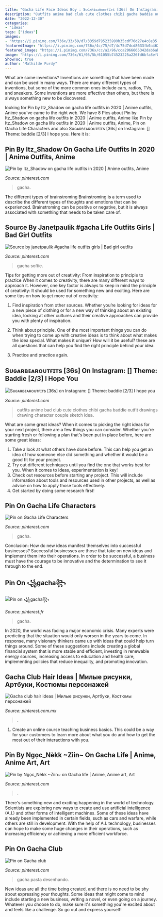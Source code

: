 ```yaml
---
title: "Gacha Life Face Ideas Boy : Sᴜɢᴀʀʙᴇᴀʀᴏᴜᴛғɪᴛs [36s] On Instagram: [] Theme: Baddie [2/3] I Hope You"
description: "Outfits anime bad club cute clothes chibi gacha baddie outfit drawings drawing character couple sketch idea"
date: "2022-12-30"
categories:
- "ideas"
tags: ["ideas"]
images:
- "https://i.pinimg.com/736x/33/59/d7/3359d795235990b35cdf76d27e4c8e35.jpg"
featuredImage: "https://i.pinimg.com/736x/4c/75/d7/4c75d7dcd8633fb0a4622456c284863a.jpg"
featured_image: "https://i.pinimg.com/736x/cc/a2/96/cca2966665342dab6abf1a3192c62b22.jpg"
image: "https://i.pinimg.com/736x/61/05/5b/61055b74523225a226fd6bfa8ef83870.jpg"
ShowToc: true
author: "Mathilde Purdy"
---
```



What are some inventions?
Inventions are something that have been made and can be used in many ways. There are many different types of inventions, but some of the more common ones include cars, radios, TVs, and sneakers. Some inventions are more effective than others, but there is always something new to be discovered.

	

		
looking for Pin by Itz_Shadow on gacha life outfits in 2020 | Anime outfits, Anime you've came to the right web. We have 8 Pics about Pin by Itz_Shadow on gacha life outfits in 2020 | Anime outfits, Anime like Pin by Itz_Shadow on gacha life outfits in 2020 | Anime outfits, Anime, Pin on Gacha Life Characters and also Sᴜɢᴀʀʙᴇᴀʀᴏᴜᴛғɪᴛs [36s] on Instagram: [] Theme: baddie [2/3] I hope you. Here it is:
		
    
## Pin By Itz_Shadow On Gacha Life Outfits In 2020 | Anime Outfits, Anime

<img loading=lazy src="https://i.pinimg.com/736x/3f/7a/f5/3f7af5e582e88a3c2b25689bb9512320.jpg" onerror="this.onerror=null;this.src='https://tse4.mm.bing.net/th?id=OIP.-IN60FbBiF4TMruQYrUd4QHaHa&amp;pid=15.1';" alt="Pin by Itz_Shadow on gacha life outfits in 2020 | Anime outfits, Anime">

_Source: pinterest.com_

>gacha. 

	

The different types of brainstroming
Brainstroming is a term used to describe the different types of thoughts and emotions that can be experienced. Brainstroming can be positive or negative, but it is always associated with something that needs to be taken care of.

    
## Source By Janetpaulik #gacha Life Outfits Girls | Bad Girl Outfits

<img loading=lazy src="https://i.pinimg.com/736x/4b/ba/2a/4bba2af7ff7cac621b25ae8c1df6a6d5.jpg" onerror="this.onerror=null;this.src='https://tse4.mm.bing.net/th?id=OIP.kkaOJtwtuCYbEP6ufrYE-AHaEK&amp;pid=15.1';" alt="Source by janetpaulik #gacha life outfits girls | Bad girl outfits">

_Source: pinterest.com_

>gacha softie. 

	

Tips for getting more out of creativity: From inspiration to principle to practice
When it comes to creativity, there are many different ways to approach it. However, one key factor is always to keep in mind the principle of creativity: It should be used for something new and exciting. Here are some tips on how to get more out of creativity:
1. Find inspiration from other sources. Whether you’re looking for ideas for a new piece of clothing or for a new way of thinking about an existing idea, looking at other cultures and their creative approaches can provide you with plenty of inspiration.

2. Think about principle. One of the most important things you can do when trying to come up with creative ideas is to think about what makes the idea special. What makes it unique? How will it be useful? these are all questions that can help you find the right principle behind your idea.

3. Practice and practice again.

    
## Sᴜɢᴀʀʙᴇᴀʀᴏᴜᴛғɪᴛs [36s] On Instagram: [] Theme: Baddie [2/3] I Hope You

<img loading=lazy src="https://i.pinimg.com/736x/61/05/5b/61055b74523225a226fd6bfa8ef83870.jpg" onerror="this.onerror=null;this.src='https://tse2.mm.bing.net/th?id=OIP.96hCUiD7G6C86is5N4PaQgHaHa&amp;pid=15.1';" alt="Sᴜɢᴀʀʙᴇᴀʀᴏᴜᴛғɪᴛs [36s] on Instagram: [] Theme: baddie [2/3] I hope you">

_Source: pinterest.com_

>outfits anime bad club cute clothes chibi gacha baddie outfit drawings drawing character couple sketch idea. 

	

What are some great ideas?
When it comes to picking the right ideas for your next project, there are a few things you can consider. Whether you're starting fresh or following a plan that's been put in place before, here are some great ideas:
1. Take a look at what others have done before. This can help you get an idea of how someone else did something and whether it would be a good fit for your project. 
2. Try out different techniques until you find the one that works best for you. When it comes to ideas, experimentation is key! 
3. Check out resources before starting any project. This will include information about tools and resources used in other projects, as well as advice on how to apply those tools effectively. 
4. Get started by doing some research first!

    
## Pin On Gacha Life Characters

<img loading=lazy src="https://i.pinimg.com/736x/4c/75/d7/4c75d7dcd8633fb0a4622456c284863a.jpg" onerror="this.onerror=null;this.src='https://tse4.mm.bing.net/th?id=OIP.oAEWXDBeY-S3MOAqG8t_xwHaID&amp;pid=15.1';" alt="Pin on Gacha Life Characters">

_Source: pinterest.com_

>gacha. 

	

Conclusion: How do new ideas manifest themselves into successful businesses?
Successful businesses are those that take on new ideas and implement them into their operations. In order to be successful, a business must have the courage to be innovative and the determination to see it through to the end.

    
## Pin On ꧁gacha꧂

<img loading=lazy src="https://i.pinimg.com/736x/20/78/f1/2078f135cc2b6729fa3149f6b663c191.jpg" onerror="this.onerror=null;this.src='https://tse2.mm.bing.net/th?id=OIP.4KH7EbWqb3VgGS5EvfcoPwHaIt&amp;pid=15.1';" alt="Pin on ꧁gacha꧂">

_Source: pinterest.fr_

>gacha. 

	

In 2020, the world was facing a major economic crisis. Many experts were predicting that the situation would only worsen in the years to come. In response, many visionary thinkers came up with ideas that could help turn things around. Some of these suggestions include creating a global financial system that is more stable and efficient, investing in renewable energy sources, increasing access to education and health care, implementing policies that reduce inequality, and promoting innovation.

    
## Gacha Club Hair Ideas | Милые рисунки, Артбуки, Костюмы персонажей

<img loading=lazy src="https://i.pinimg.com/736x/33/59/d7/3359d795235990b35cdf76d27e4c8e35.jpg" onerror="this.onerror=null;this.src='https://tse2.mm.bing.net/th?id=OIP.xz6o1k07d481xM5B814RdgHaE2&amp;pid=15.1';" alt="Gacha club hair ideas | Милые рисунки, Артбуки, Костюмы персонажей">

_Source: pinterest.com.mx_

>. 

	

1) Create an online course teaching business basics. This could be a way for your customers to learn more about what you do and how to get the most out of their interactions with you.

    
## Pin By Ngọc_Nèkk ~Ziin~ On Gacha Life | Anime, Anime Art, Art

<img loading=lazy src="https://i.pinimg.com/736x/cc/a2/96/cca2966665342dab6abf1a3192c62b22.jpg" onerror="this.onerror=null;this.src='https://tse2.mm.bing.net/th?id=OIP.cRM2kf_tn1ClmWjaSc8ZPgHaJ5&amp;pid=15.1';" alt="Pin by Ngọc_Nèkk ~Ziin~ on Gacha life | Anime, Anime art, Art">

_Source: pinterest.com_

>. 

	

There's something new and exciting happening in the world of technology. Scientists are exploring new ways to create and use artificial intelligence (A.I.) and other forms of intelligent machines. Some of these ideas have already been implemented in certain fields, such as cars and warfare, while others are still in development. With the help of A.I. technology, businesses can hope to make some huge changes in their operations, such as increasing efficiency or achieving a more efficient workforce.

    
## Pin On Gacha Club

<img loading=lazy src="https://i.pinimg.com/736x/7d/27/55/7d275503854b4aeded8952d50e355ad6.jpg" onerror="this.onerror=null;this.src='https://tse4.mm.bing.net/th?id=OIP.HcF_QRSClCLenba7ja3biwHaHi&amp;pid=15.1';" alt="Pin on Gacha club">

_Source: pinterest.com_

>gacha pasta desenhando. 

	

New ideas are all the time being created, and there is no need to be shy about expressing your thoughts. Some ideas that might come to mind include starting a new business, writing a novel, or even going on a journey. Whatever you choose to do, make sure it's something you're excited about and feels like a challenge. So go out and express yourself!

